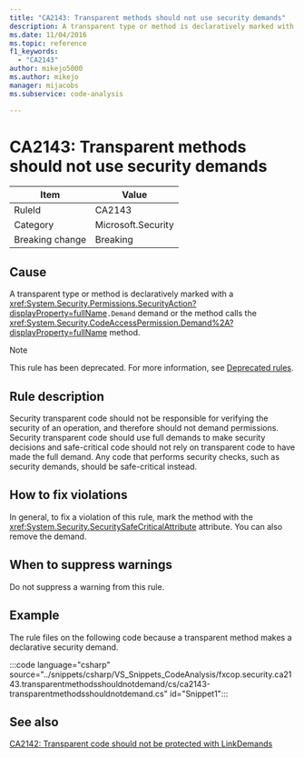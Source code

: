 ```yaml
---
title: "CA2143: Transparent methods should not use security demands"
description: A transparent type or method is declaratively marked with a System.Security.Permissions.SecurityAction.Demand demand or the method calls the System.Security.CodeAccessPermission.Demand method.
ms.date: 11/04/2016
ms.topic: reference
f1_keywords:
  - "CA2143"
author: mikejo5000
ms.author: mikejo
manager: mijacobs
ms.subservice: code-analysis

---
```


# CA2143: Transparent methods should not use security demands

|Item|Value|
|-|-|
|RuleId|CA2143|
|Category|Microsoft.Security|
|Breaking change|Breaking|

## Cause

A transparent type or method is declaratively marked with a <xref:System.Security.Permissions.SecurityAction?displayProperty=fullName>`.Demand` demand or the method calls the <xref:System.Security.CodeAccessPermission.Demand%2A?displayProperty=fullName> method.

> [!NOTE]
> This rule has been deprecated. For more information, see [Deprecated rules](fxcop-unported-deprecated-rules.md).

## Rule description

Security transparent code should not be responsible for verifying the security of an operation, and therefore should not demand permissions. Security transparent code should use full demands to make security decisions and safe-critical code should not rely on transparent code to have made the full demand. Any code that performs security checks, such as security demands, should be safe-critical instead.

## How to fix violations

In general, to fix a violation of this rule, mark the method with the <xref:System.Security.SecuritySafeCriticalAttribute> attribute. You can also remove the demand.

## When to suppress warnings

Do not suppress a warning from this rule.

## Example

The rule files on the following code because a transparent method makes a declarative security demand.

:::code language="csharp" source="../snippets/csharp/VS_Snippets_CodeAnalysis/fxcop.security.ca2143.transparentmethodsshouldnotdemand/cs/ca2143-transparentmethodsshouldnotdemand.cs" id="Snippet1":::

## See also

[CA2142: Transparent code should not be protected with LinkDemands](../code-quality/ca2142.md)
